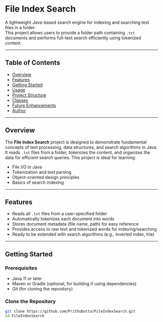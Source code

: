# File Index Search

A lightweight Java-based search engine for indexing and searching text files in a folder.  
This project allows users to provide a folder path containing `.txt` documents and performs full-text search efficiently using tokenized content.

---

## Table of Contents

- [Overview](#overview)  
- [Features](#features)  
- [Getting Started](#getting-started)  
- [Usage](#usage)  
- [Project Structure](#project-structure)  
- [Classes](#classes)  
- [Future Enhancements](#future-enhancements)  
- [Author](#author)  

---

## Overview

The **File Index Search** project is designed to demonstrate fundamental concepts of text processing, data structures, and search algorithms in Java. It reads `.txt` files from a folder, tokenizes the content, and organizes the data for efficient search queries. This project is ideal for learning:

- File I/O in Java  
- Tokenization and text parsing  
- Object-oriented design principles  
- Basics of search indexing  

---

## Features

- Reads all `.txt` files from a user-specified folder  
- Automatically tokenizes each document into words  
- Stores document metadata (file name, path) for easy reference  
- Provides access to raw text and tokenized words for indexing/searching  
- Ready to be extended with search algorithms (e.g., inverted index, trie)  

---

## Getting Started

### Prerequisites

- Java 11 or later  
- Maven or Gradle (optional, for building if using dependencies)  
- Git (for cloning the repository)  

### Clone the Repository

```bash
git clone https://github.com/PrithuDutta/FileIndexSearch.git
cd FileIndexSearch
